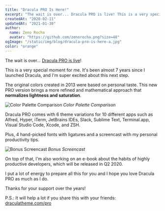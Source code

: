 ```yaml
---
title: "Dracula PRO Is Here!"
excerpt: "The wait is over... Dracula PRO is live! This is a very special moment for me. It's been almost 7 years since I launched Dracula, and I'm super excited about this next step."
createdAt: "2020-02-11"
updatedAt: "2021-01-30"
author:
  name: Zeno Rocha
  avatar: "https://github.com/zenorocha.png?size=48"
ogImage: "/static/img/blog/dracula-pro-is-here-a.jpg"
color: "orange"
---
```


The wait is over... [Dracula PRO is live](/pro)!

This is a very special moment for me. It's been almost 7 years since I launched Dracula, and I'm super excited about this next step.

The original colors created in 2013 were based on personal taste. This new PRO version brings a more refined and mathematical approach that **normalizes lightness and saturation**.

![Color Palette Comparison](/static/img/blog/dracula-pro-is-here-a.jpg)
*Color Palette Comparison*

Dracula PRO comes with 6 theme variations for 10 different apps such as Alfred, Hyper, iTerm, JetBrains IDEs, Slack, Sublime Text, Terminal.app, Visual Studio Code, Xcode, and ZSH.

Plus, 4 hand-picked fonts with ligatures and a screencast with my personal productivity tips.

![Bonus Screencast](/static/img/blog/dracula-pro-is-here-b.jpg)
*Bonus Screencast*

On top of that, I'm also working on an e-book about the habits of highly productive developers, which will be released in Q2 2020.

I put a lot of energy to prepare all this for you and I hope you love Dracula PRO as much as I do.

Thanks for your support over the years!

P.S.: It will help a lot if you share this with your friends: [draculatheme.com/pro](/pro)